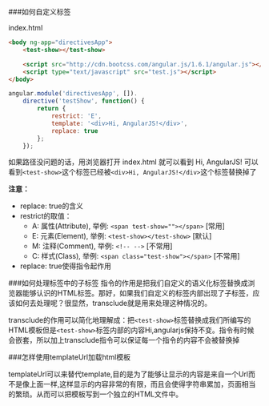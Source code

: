 ###如何自定义标签

index.html

```html
<body ng-app="directivesApp">
	<test-show></test-show>

	<script src="http://cdn.bootcss.com/angular.js/1.6.1/angular.js"></script>
	<script type="text/javascript" src="test.js"></script>
</body>
```

```javascript
angular.module('directivesApp', []).
	directive('testShow', function() {
		return {
			restrict: 'E',
			template: '<div>Hi, AngularJS!</div>',
			replace: true
		};
	});
```

如果路径没问题的话，用浏览器打开 index.html 就可以看到 Hi, AngularJS! 可以看到``<test-show>``这个标签已经被``<div>Hi, AngularJS!</div>``这个标签替换掉了

**注意：**
- replace: true的含义
- restrict的取值：
	- A: 属性(Attribute), 举例: ``<span test-show=""></span>``    [常用]
	- E: 元素(Element), 举例: ``<test-show></test-show>``         [默认]
	- M: 注释(Comment), 举例: ``<!-- -->``                        [不常用]
	- C: 样式(Class), 举例: ``<span class="test-show"></span>``   [不常用]
- replace: true使得指令起作用


###如何处理标签中的子标签
指令的作用是把我们自定义的语义化标签替换成浏览器能够认识的HTML标签。那好，如果我们自定义的标签内部出现了子标签，应该如何去处理呢？很显然，transclude就是用来处理这种情况的。

transclude的作用可以简化地理解成：把``<test-show>``标签替换成我们所编写的HTML模板但是``<test-show>``标签内部的内容Hi,angularjs保持不变。指令有时候会嵌套，所以加上transclude指令可以保证每一个指令的内容不会被替换掉


###怎样使用templateUrl加载html模板

templateUrl可以来替代template,目的是为了能够让显示的内容是来自一个Url而不是像上面一样,这样显示的内容非常的有限，而且会使得字符串累加，页面相当的繁琐。从而可以把模板写到一个独立的HTML文件中。